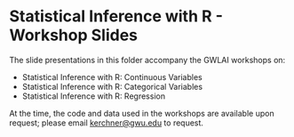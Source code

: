 # Statistical Inference with R - Workshop Slides

The slide presentations in this folder accompany the GWLAI workshops on:
- Statistical Inference with R: Continuous Variables
- Statistical Inference with R: Categorical Variables
- Statistical Inference with R: Regression

At the time, the code and data used in the workshops are available upon request; please email kerchner@gwu.edu to request.
